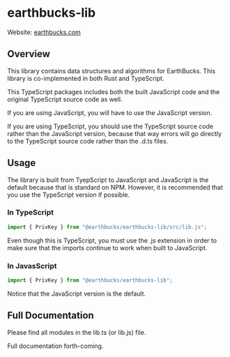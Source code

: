 # earthbucks-lib

Website: [earthbucks.com](https://earthbucks.com)

## Overview

This library contains data structures and algorithms for EarthBucks. This library
is co-implemented in both Rust and TypeScript.

This TypeScript packages includes both the built JavaScript code and the
original TypeScript source code as well.

If you are using JavaScript, you will have to use the JavaScript version.

If you are using TypeScript, you should use the TypeScript source code rather
than the JavaScript version, because that way errors will go directly to the
TypeScript source code rather than the .d.ts files.

## Usage

The library is built from TyepScript to JavaScript and JavaScript is the default
because that is standard on NPM. However, it is recommended that you use the
TypeScript version if possible.

### In TypeScript

```ts
import { PrivKey } from "@earthbucks/earthbucks-lib/src/lib.js";
```

Even though this is TypeScript, you must use the .js extension in order to make
sure that the imports continue to work when built to JavaScript.

### In JavasScript

```js
import { PrivKey } from "@earthbucks/earthbucks-lib";
```

Notice that the JavaScript version is the default.

## Full Documentation

Please find all modules in the lib.ts (or lib.js) file.

Full documentation forth-coming.
